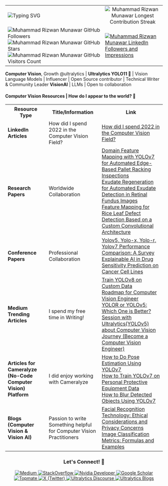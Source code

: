<table>
  <tr>
    <td>
      <img src="https://readme-typing-svg.herokuapp.com?font=Fira+Code&weight=500&size=20&duration=2500&pause=1000&color=111F68&width=435&lines=Computer+Vision+Engineer;Open+Source+Contributor;Ultralytics+YOLO11;Always+Learning;Technical+Writer;Vision+Language+Models;Influencer;Community+Builder;Love+Engaging+with+Community;VisionAI+Consultant!" alt="Typing SVG"/>
    </td>
    <td colspan="2" align="center">
      <img src="https://streak-stats.demolab.com?user=RizwanMunawar&theme=github-compact&hide_border=true&background=FFFFFF" alt="Muhammad Rizwan Munawar Longest Contribution Streak"/>
    </td>
  </tr>
  <tr>
      <td>
        <img src="https://img.shields.io/github/followers/RizwanMunawar?label=Followers&style=social" alt="Muhammad Rizwan Munawar GitHub Followers"/>
        <img src="https://img.shields.io/github/stars/RizwanMunawar?label=Stars&style=social" alt="Muhammad Rizwan Munawar GitHub Stars"/>
        <img src="https://komarev.com/ghpvc/?username=RizwanMunawar&label=Visitors&color=brightgreen" alt="Muhammad Rizwan Munawar GitHub Visitors Count"/>
      </td>
    <td>
      <a href="https://www.linkedin.com/in/muhammadrizwanmunawar" target="_blank">
    <img src="https://img.shields.io/badge/LinkedIn-42K_Followers_10M%2B_Impressions-%230A66C2?style=for-the-badge&logo=linkedin&logoColor=white&labelColor=111E68" alt="Muhammad Rizwan Munawar LinkedIn Followers and Impressions"/>
</a>
    </td>
  </tr>
</table>

**Computer Vision**, Growth @ultralytics | **Ultralytics YOLO11 🚀** | Vision Language Models | Influencer | Open Source contributor | Technical Writer & Community Leader **VisionAI** | LLMs | Open to collaboration

<h4>Computer Vision Resources | How do I appear to the world? 🚀</h4> 
<table>
    <tr>
        <th>Resource Type</th>
        <th>Title/Information</th>
        <th>Link</th>
    </tr>
    <tr>
        <td><b>LinkedIn Articles</b></td>
        <td>How did I spend 2022 in the Computer Vision Field?</td>
        <td><a href="https://www.linkedin.com/pulse/how-did-i-spend-2022-computer-vision-field-muhammad-rizwan-munawar">How did I spend 2022 in the Computer Vision Field?</td>
    </tr>
    <tr>
        <td><b>Research Papers</b></td>
      <td>Worldwide Collaboration</td>
        <td>
         <a href="https://www.mdpi.com/1424-8220/22/18/6927">Domain Feature Mapping with YOLOv7 for Automated Edge-Based Pallet Racking Inspections</a><br/>
         <a href="https://ieeexplore.ieee.org/document/9885192">Exudate Regeneration for Automated Exudate Detection in Retinal Fundus Images</a><br/>
         <a href="https://www.mdpi.com/2304-8158/11/23/3914">Feature Mapping for Rice Leaf Defect Detection Based on a Custom Convolutional Architecture</a>
        </td>
    </tr>
    <tr>
        <td><b>Conference Papers</b></td>
        <td>Professional Collaboration</td>
        <td>
         <a href="https://aircconline.com/csit/papers/vol12/csit121602.pdf">Yolov5, Yolo-x, Yolo-r, Yolov7 Performance Comparison: A Survey</a><br/>
         <a href="https://ieeexplore.ieee.org/document/9922931">Explainable AI in Drug Sensitivity Prediction on Cancer Cell Lines</a><br/>
        </td>
    </tr>
    <tr>
        <td><b>Medium Trending Articles</b></td>
        <td>I spend my free time in Writing!</td>
        <td>
            <a href="https://medium.com/augmented-startups/train-yolov8-on-custom-data-6d28cd348262">Train YOLOv8 on Custom Data</a><br>
            <a href="https://medium.com/augmented-startups/roadmap-for-computer-vision-engineer-45167b94518c">Roadmap for Computer Vision Engineer</a><br>
            <a href="https://medium.com/augmented-startups/yolor-or-yolov5-which-one-is-better-2f844d35e1a1">YOLOR or YOLOv5: Which One is Better?</a><br>
            <a href="https://ultralytics.com/article/Becoming-a-Computer-Vision-Engineer">Session with Ultralytics(YOLOv5) about Computer Vision Journey (Become a Computer Vision Engineer)</a>
        </td>
    </tr>
    <tr>
        <td><b>Articles for Cameralyze (No-Code Computer Vision) Platform</b></td>
        <td>I did enjoy working with Cameralyze</td>
        <td>
            <a href="https://www.cameralyze.co/blog/how-to-do-pose-estimation-using-yolov7">How to Do Pose Estimation Using YOLOv7</a><br>
            <a href="https://www.cameralyze.co/blog/how-to-train-yolov7-on-personal-protective-equipment-data">How to Train YOLOv7 on Personal Protective Equipment Data</a><br>
            <a href="https://www.cameralyze.co/blog/how-to-blur-detected-objects-using-yolov7">How to Blur Detected Objects Using YOLOv7</a>
        </td>
    </tr>
     <tr>
        <td><b>Blogs (Computer Vision & Vision AI)</b></td>
        <td>Passion to write Something helpful for Computer Vision Practitioners</td>
        <td>
            <a href="https://www.visobyte.com/2023/05/facial-recognition-technology-ethical-considerations-and-privacy-concerns.html">Facial Recognition Technology: Ethical Considerations and Privacy Concerns</a><br>
            <a href="https://www.visobyte.com/2023/05/image-classification-metrics-formulas-and-examples.html">Image Classification Metrics: Formulas and Examples</a>
        </td>
    </tr>
</table>

</body>
</html>

<h3 align="center">Let's Connect! 💪</h3>

<p align="center">
    <a href="https://medium.com/@muhammadrizwanmunawar" target="_blank">
        <img src="https://img.shields.io/badge/Medium-Articles-%23212121?style=for-the-badge&logo=medium&logoColor=white&labelColor=111E68" alt="Medium" />
    </a>
    <a href="https://stackoverflow.com/users/13109683/muhammad-rizwan-munawar" target="_blank">
        <img src="https://img.shields.io/badge/StackOverflow-Questions-%23F48024?style=for-the-badge&logo=stackoverflow&logoColor=white&labelColor=111E68" alt="StackOverflow" />
    </a>
    <a href="https://forums.developer.nvidia.com/u/muhammadrizwanmunawar" target="_blank">
        <img src="https://img.shields.io/badge/Nvidia_Developer-Community-%237CBF00?style=for-the-badge&logo=nvidia&logoColor=white&labelColor=111E68" alt="Nvidia Developer" />
    </a>
    <a href="https://scholar.google.com/citations?user=r3hkNdoAAAAJ" target="_blank">
        <img src="https://img.shields.io/badge/Google_Scholar-Research-%234285F4?style=for-the-badge&logo=google-scholar&logoColor=white&labelColor=111E68" alt="Google Scholar" />
    </a>
    <a href="https://topmate.io/muhammadrizwanmunawar" target="_blank">
        <img src="https://img.shields.io/badge/Topmate-Consultation-%233B82F6?style=for-the-badge&logo=topmate&logoColor=white&labelColor=111E68" alt="Topmate" />
    </a>
    <a href="https://x.com/muhammdrizwanmr" target="_blank">
        <img src="https://img.shields.io/badge/X-Follow-%231DA1F2?style=for-the-badge&logo=x&logoColor=white&labelColor=111E68" alt="X (Twitter)" />
    </a>
    <a href="https://community.ultralytics.com/u/muhammadrizwanm" target="_blank">
        <img src="https://img.shields.io/badge/Ultralytics_Discourse-Join-%23111F68?style=for-the-badge&logo=discourse&logoColor=white" alt="Ultralytics Discourse" />
    </a>
    <a href="https://www.ultralytics.com/blog" target="_blank">
        <img src="https://img.shields.io/badge/Ultralytics_Blogs-Read-%23111F68?style=for-the-badge&logo=mdbook&logoColor=white" alt="Ultralytics Blogs" />
    </a>
</p>


